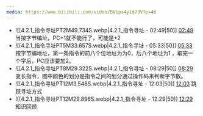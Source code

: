 ```yaml
---
media: https://www.bilibili.com/video/BV1ps4y1d73V?p=46
---
```


- ![[4.2.1_指令寻址PT2M49.734S.webp|4.2.1_指令寻址 - 02:49|50]] [02:49](https://www.bilibili.com/video/BV1ps4y1d73V?p=46&t=169.734378#t=02:49.73) 当按字节编址，PC+1就不能行了，可能是+2
- ![[4.2.1_指令寻址PT5M33.657S.webp|4.2.1_指令寻址 - 05:33|50]] [05:33](https://www.bilibili.com/video/BV1ps4y1d73V?p=46&t=333.657316#t=05:33.66) 按字节编地址，第一条指令的前八个位地址为为0，后八个地址为1 ，取完一个字后，PC应该要加2。
- ![[4.2.1_指令寻址PT8M29.322S.webp|4.2.1_指令寻址 - 08:29|50]] [08:29](https://www.bilibili.com/video/BV1ps4y1d73V?p=46&t=509.32174#t=08:29.32) 变长指令，图中颜色的划分是指令之间的划分通过操作码来判断字节数。  
- ![[4.2.1_指令寻址PT12M3.548S.webp|4.2.1_指令寻址 - 12:03|50]] [12:03](https://www.bilibili.com/video/BV1ps4y1d73V?p=46&t=723.547729#t=12:03.55) 跳跃寻址方式
- ![[4.2.1_指令寻址PT12M29.896S.webp|4.2.1_指令寻址 - 12:29|50]] [12:29](https://www.bilibili.com/video/BV1ps4y1d73V?p=46&t=749.895936#t=12:29.90) 知识回顾